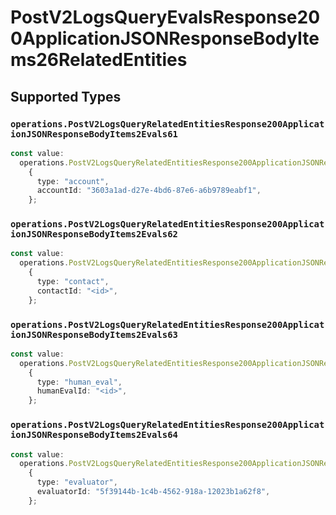 # PostV2LogsQueryEvalsResponse200ApplicationJSONResponseBodyItems26RelatedEntities


## Supported Types

### `operations.PostV2LogsQueryRelatedEntitiesResponse200ApplicationJSONResponseBodyItems2Evals61`

```typescript
const value:
  operations.PostV2LogsQueryRelatedEntitiesResponse200ApplicationJSONResponseBodyItems2Evals61 =
    {
      type: "account",
      accountId: "3603a1ad-d27e-4bd6-87e6-a6b9789eabf1",
    };
```

### `operations.PostV2LogsQueryRelatedEntitiesResponse200ApplicationJSONResponseBodyItems2Evals62`

```typescript
const value:
  operations.PostV2LogsQueryRelatedEntitiesResponse200ApplicationJSONResponseBodyItems2Evals62 =
    {
      type: "contact",
      contactId: "<id>",
    };
```

### `operations.PostV2LogsQueryRelatedEntitiesResponse200ApplicationJSONResponseBodyItems2Evals63`

```typescript
const value:
  operations.PostV2LogsQueryRelatedEntitiesResponse200ApplicationJSONResponseBodyItems2Evals63 =
    {
      type: "human_eval",
      humanEvalId: "<id>",
    };
```

### `operations.PostV2LogsQueryRelatedEntitiesResponse200ApplicationJSONResponseBodyItems2Evals64`

```typescript
const value:
  operations.PostV2LogsQueryRelatedEntitiesResponse200ApplicationJSONResponseBodyItems2Evals64 =
    {
      type: "evaluator",
      evaluatorId: "5f39144b-1c4b-4562-918a-12023b1a62f8",
    };
```

